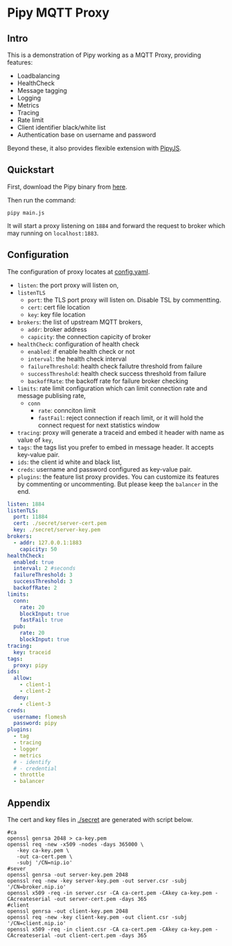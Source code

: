 # Pipy MQTT Proxy

## Intro

This is a demonstration of Pipy working as a MQTT Proxy, providing features:

- Loadbalancing
- HealthCheck
- Message tagging
- Logging
- Metrics
- Tracing
- Rate limit
- Client identifier black/white list
- Authentication base on username and password

Beyond these, it also provides flexible extension with [PipyJS](https://flomesh.io/pipy/docs/en/reference/pjs).

## Quickstart

First, download the Pipy binary from [here](https://flomesh.io/pipy/download).

Then run the command:

```shell
pipy main.js
```

It will start a proxy listening on `1884` and forward the request to broker which may running on `localhost:1883`.

## Configuration

The configuration of proxy locates at [config.yaml](./config.yaml).

- `listen`: the port proxy will listen on,
- `listenTLS`
  - `port`: the TLS port proxy will listen on. Disable TSL by commentting.
  - `cert`: cert file location
  - `key`: key file location
- `brokers`: the list of upstream MQTT brokers,
  - `addr`: broker address
  - `capicity`: the connection capicity of broker
- `healthCheck`: configuration of health check
  - `enabled`: if enable health check or not
  - `interval`: the health check interval
  - `failureThreshold`: health check failutre threshold from failure
  - `successThreshold`: health check success threshold from failure
  - `backoffRate`: the backoff rate for failure broker checking
- `limits`: rate limit configuration which can limit connection rate and message publising rate,
  - `conn`
    - `rate`: connciton limit
    - `fastFail`: reject connection if reach limit, or it will hold the connect request for next statistics window
- `tracing`: proxy will generate a traceid and embed it header with name as value of `key`,
- `tags`: the tags list you prefer to embed in message header. It accepts key-value pair.
- `ids`: the client id white and black list,
- `creds`: username and password configured as key-value pair.
- `plugins`: the feature list proxy provides. You can customize its features by commenting or uncommenting.
 But please keep the `balancer` in the end.

```yaml
listen: 1884
listenTLS: 
  port: 11884
  cert: ./secret/server-cert.pem
  key: ./secret/server-key.pem
brokers:
  - addr: 127.0.0.1:1883
    capicity: 50
healthCheck:
  enabled: true
  interval: 2 #seconds
  failureThreshold: 3
  successThreshold: 3
  backoffRate: 2    
limits:
  conn:
    rate: 20
    blockInput: true
    fastFail: true
  pub:
    rate: 20
    blockInput: true
tracing:
  key: traceid
tags:
  proxy: pipy
ids:
  allow:
    - client-1
    - client-2
  deny:
    - client-3
creds:
  username: flomesh
  password: pipy  
plugins:
  - tag
  - tracing
  - logger
  - metrics
  # - identify
  # - credential
  - throttle
  - balancer
```

## Appendix

The cert and key files in [./secret](./secret) are generated with script below.

```shell
#ca
openssl genrsa 2048 > ca-key.pem
openssl req -new -x509 -nodes -days 365000 \
   -key ca-key.pem \
   -out ca-cert.pem \
   -subj '/CN=nip.io'
#sever
openssl genrsa -out server-key.pem 2048
openssl req -new -key server-key.pem -out server.csr -subj '/CN=broker.nip.io'
openssl x509 -req -in server.csr -CA ca-cert.pem -CAkey ca-key.pem -CAcreateserial -out server-cert.pem -days 365
#client
openssl genrsa -out client-key.pem 2048
openssl req -new -key client-key.pem -out client.csr -subj '/CN=client.nip.io'
openssl x509 -req -in client.csr -CA ca-cert.pem -CAkey ca-key.pem -CAcreateserial -out client-cert.pem -days 365
```
